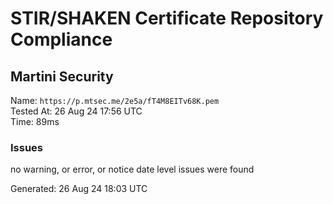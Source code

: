 # STIR/SHAKEN Certificate Repository Compliance

## Martini Security

Name: `https://p.mtsec.me/2e5a/fT4M8EITv68K.pem`\
Tested At: 26 Aug 24 17:56 UTC\
Time: 89ms

### Issues

no warning, or error, or notice date level issues were found

Generated: 26 Aug 24 18:03 UTC